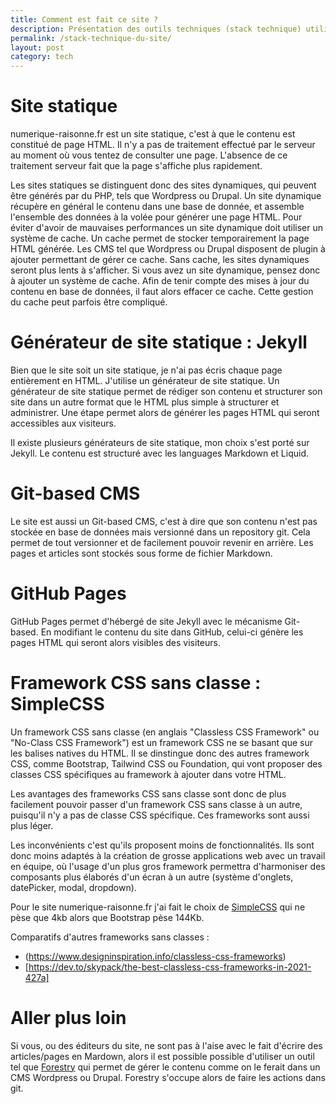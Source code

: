 ```yaml
---
title: Comment est fait ce site ?
description: Présentation des outils techniques (stack technique) utilisés pour réaliser le site www.numerique-raisonne.fr
permalink: /stack-technique-du-site/
layout: post
category: tech
---
```


# Site statique

numerique-raisonne.fr est un site statique, c'est à que le contenu est constitué de page HTML. 
Il n'y a pas de traitement effectué par le serveur au moment où vous tentez de consulter une page. L'absence de ce traitement serveur fait que la page s'affiche plus rapidement.

Les sites statiques se distinguent donc des sites dynamiques, qui peuvent être générés par du PHP, tels que Wordpress ou Drupal. 
Un site dynamique récupère en général le contenu dans une base de donnée, et assemble l'ensemble des données à la volée pour générer une page HTML.
Pour éviter d'avoir de mauvaises performances un site dynamique doit utiliser un système de cache. Un cache permet de stocker temporairement la page HTML générée.
Les CMS tel que Wordpress ou Drupal disposent de plugin à ajouter permettant de gérer ce cache.
Sans cache, les sites dynamiques seront plus lents à s'afficher. Si vous avez un site dynamique, pensez donc à ajouter un système de cache.
Afin de tenir compte des mises à jour du contenu en base de données, il faut alors effacer ce cache. Cette gestion du cache peut parfois être compliqué.

# Générateur de site statique : Jekyll

Bien que le site soit un site statique, je n'ai pas écris chaque page entièrement en HTML. J'utilise un générateur de site statique.
Un générateur de site statique permet de rédiger son contenu et structurer son site dans un autre format que le HTML plus simple à structurer et administrer.
Une étape permet alors de générer les pages HTML qui seront accessibles aux visiteurs.

Il existe plusieurs générateurs de site statique, mon choix s'est porté sur Jekyll. Le contenu est structuré avec les languages Markdown et Liquid.

# Git-based CMS

Le site est aussi un Git-based CMS, c'est à dire que son contenu n'est pas stockée en base de données mais versionné dans un repository git.
Cela permet de tout versionner et de facilement pouvoir revenir en arrière. Les pages et articles sont stockés sous forme de fichier Markdown.

# GitHub Pages

GitHub Pages permet d'hébergé de site Jekyll avec le mécanisme Git-based. En modifiant le contenu du site dans GitHub, celui-ci génère les pages HTML qui seront alors visibles des visiteurs.

# Framework CSS sans classe : SimpleCSS

Un framework CSS sans classe (en anglais "Classless CSS Framework" ou "No-Class CSS Framework") est un framework CSS ne se basant que sur les balises natives du HTML.
Il se dinstingue donc des autres framework CSS, comme Bootstrap, Tailwind CSS ou Foundation, qui vont proposer des classes CSS spécifiques au framework à ajouter dans votre HTML.

Les avantages des frameworks CSS sans classe sont donc de plus facilement pouvoir passer d'un framework CSS sans classe à un autre, puisqu'il n'y a pas de classe CSS spécifique. Ces frameworks sont aussi plus léger.

Les inconvénients c'est qu'ils proposent moins de fonctionnalités. Ils sont donc moins adaptés à la création de grosse applications web avec un travail en équipe, où l'usage d'un plus gros framework permettra d'harmoniser des composants plus élaborés d'un écran à un autre (système d'onglets, datePicker, modal, dropdown).

Pour le site numerique-raisonne.fr j'ai fait le choix de [SimpleCSS](https://simplecss.org/) qui ne pèse que 4kb alors que Bootstrap pèse 144Kb.

Comparatifs d'autres frameworks sans classes :
* (https://www.designinspiration.info/classless-css-frameworks)
* [https://dev.to/skypack/the-best-classless-css-frameworks-in-2021-427a]

# Aller plus loin

Si vous, ou des éditeurs du site, ne sont pas à l'aise avec le fait d'écrire des articles/pages en Mardown, alors il est possible possible d'utiliser un outil tel que [Forestry](https://forestry.io/) qui permet de gérer le contenu comme on le ferait dans un CMS Wordpress ou Drupal.
Forestry s'occupe alors de faire les actions dans git.
